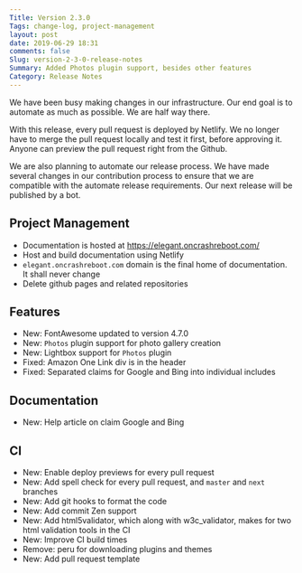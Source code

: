 ```yaml
---
Title: Version 2.3.0
Tags: change-log, project-management
layout: post
date: 2019-06-29 18:31
comments: false
Slug: version-2-3-0-release-notes
Summary: Added Photos plugin support, besides other features
Category: Release Notes
---
```


We have been busy making changes in our infrastructure. Our end goal is to automate as much as possible. We are half way there.

With this release, every pull request is deployed by Netlify. We no longer have to merge the pull request locally and test it first, before approving it. Anyone can preview the pull request right from the Github.

We are also planning to automate our release process. We have made several changes in our contribution process to ensure that we are compatible with the automate release requirements. Our next release will be published by a bot.

## Project Management

- Documentation is hosted at https://elegant.oncrashreboot.com/
- Host and build documentation using Netlify
- `elegant.oncrashreboot.com` domain is the final home of documentation. It shall never change
- Delete github pages and related repositories

## Features

- New: FontAwesome updated to version 4.7.0 <!-- yaspeller ignore -->
- New: `Photos` plugin support for photo gallery creation
- New: Lightbox support for `Photos` plugin
- Fixed: Amazon One Link div is in the header
- Fixed: Separated claims for Google and Bing into individual includes

## Documentation

- New: Help article on claim Google and Bing

## CI

- New: Enable deploy previews for every pull request
- New: Add spell check for every pull request, and `master` and `next` branches
- New: Add git hooks to format the code
- New: Add commit Zen support
- New: Add html5validator, which along with w3c_validator, makes for two html validation tools in the CI <!-- yaspeller ignore -->
- New: Improve CI build times
- Remove: peru for downloading plugins and themes
- New: Add pull request template
